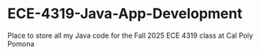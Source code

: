 # ECE-4319-Java-App-Development
Place to store all my Java code for the Fall 2025 ECE 4319 class at Cal Poly Pomona 
